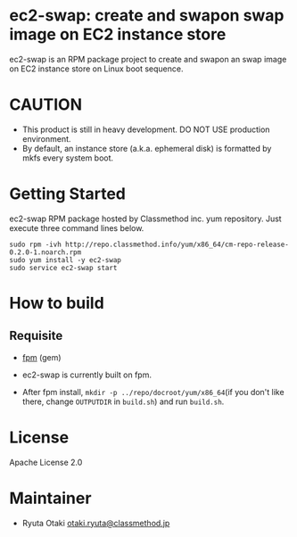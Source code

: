 ec2-swap: create and swapon swap image on EC2 instance store
============================================================

ec2-swap is an RPM package project to create and swapon an swap image on EC2 instance store on Linux boot sequence.

# CAUTION

- This product is still in heavy development.  DO NOT USE production environment.
- By default, an instance store (a.k.a. ephemeral disk) is formatted by mkfs every system boot.

# Getting Started

ec2-swap RPM package hosted by Classmethod inc. yum repository.
Just execute three command lines below.

    sudo rpm -ivh http://repo.classmethod.info/yum/x86_64/cm-repo-release-0.2.0-1.noarch.rpm
    sudo yum install -y ec2-swap
    sudo service ec2-swap start

# How to build

## Requisite

- [fpm](https://github.com/jordansissel/fpm) (gem)

- ec2-swap is currently built on fpm.
- After fpm install, `mkdir -p ../repo/docroot/yum/x86_64`(if you don't like there, change `OUTPUTDIR` in `build.sh`) and run `build.sh`.

# License

Apache License 2.0

# Maintainer

- Ryuta Otaki <otaki.ryuta@classmethod.jp>
